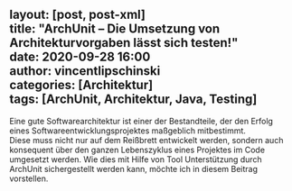 layout: [post, post-xml]                          
title:  "ArchUnit – Die Umsetzung von Architekturvorgaben lässt sich testen!"         
date:   2020-09-28 16:00                   
author: vincentlipschinski                                  
categories: [Architektur]                        
tags: [ArchUnit, Architektur, Java, Testing]       
---

Eine gute Softwarearchitektur ist einer der Bestandteile, der den Erfolg eines Softwareentwicklungsprojektes maßgeblich mitbestimmt.  
Diese muss nicht nur auf dem Reißbrett entwickelt werden, sondern auch konsequent über den  ganzen Lebenszyklus eines Projektes im Code umgesetzt werden. 
Wie dies mit Hilfe von Tool Unterstützung durch ArchUnit sichergestellt werden kann, möchte ich in diesem Beitrag vorstellen.